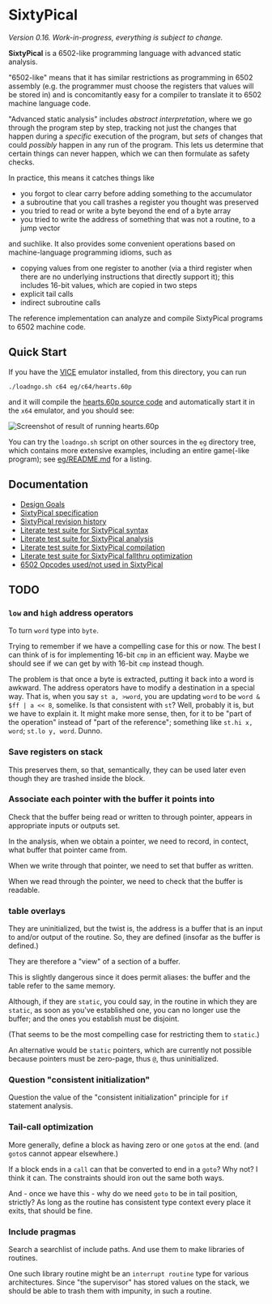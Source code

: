 SixtyPical
==========

_Version 0.16.  Work-in-progress, everything is subject to change._

**SixtyPical** is a 6502-like programming language with advanced
static analysis.

"6502-like" means that it has similar restrictions as programming
in 6502 assembly (e.g. the programmer must choose the registers that
values will be stored in) and is concomitantly easy for a compiler to
translate it to 6502 machine language code.

"Advanced static analysis" includes _abstract interpretation_, where we
go through the program step by step, tracking not just the changes that
happen during a _specific_ execution of the program, but _sets_ of changes
that could _possibly_ happen in any run of the program.  This lets us
determine that certain things can never happen, which we can then formulate
as safety checks.

In practice, this means it catches things like

*   you forgot to clear carry before adding something to the accumulator
*   a subroutine that you call trashes a register you thought was preserved
*   you tried to read or write a byte beyond the end of a byte array
*   you tried to write the address of something that was not a routine, to
    a jump vector

and suchlike.  It also provides some convenient operations based on
machine-language programming idioms, such as

*   copying values from one register to another (via a third register when
    there are no underlying instructions that directly support it); this
    includes 16-bit values, which are copied in two steps
*   explicit tail calls
*   indirect subroutine calls

The reference implementation can analyze and compile SixtyPical programs to
6502 machine code.

Quick Start
-----------

If you have the [VICE][] emulator installed, from this directory, you can run

    ./loadngo.sh c64 eg/c64/hearts.60p

and it will compile the [hearts.60p source code](eg/c64/hearts.60p) and
automatically start it in the `x64` emulator, and you should see:

![Screenshot of result of running hearts.60p](https://raw.github.com/catseye/SixtyPical/master/images/hearts.png)

You can try the `loadngo.sh` script on other sources in the `eg` directory
tree, which contains more extensive examples, including an entire
game(-like program); see [eg/README.md](eg/README.md) for a listing.

[VICE]: http://vice-emu.sourceforge.net/

Documentation
-------------

*   [Design Goals](doc/Design%20Goals.md)
*   [SixtyPical specification](doc/SixtyPical.md)
*   [SixtyPical revision history](HISTORY.md)
*   [Literate test suite for SixtyPical syntax](tests/SixtyPical%20Syntax.md)
*   [Literate test suite for SixtyPical analysis](tests/SixtyPical%20Analysis.md)
*   [Literate test suite for SixtyPical compilation](tests/SixtyPical%20Compilation.md)
*   [Literate test suite for SixtyPical fallthru optimization](tests/SixtyPical%20Fallthru.md)
*   [6502 Opcodes used/not used in SixtyPical](doc/6502%20Opcodes.md)

TODO
----

### `low` and `high` address operators

To turn `word` type into `byte`.

Trying to remember if we have a compelling case for this or now.  The best I can think
of is for implementing 16-bit `cmp` in an efficient way.  Maybe we should see if we
can get by with 16-bit `cmp` instead though.

The problem is that once a byte is extracted, putting it back into a word is awkward.
The address operators have to modify a destination in a special way.  That is, when
you say `st a, >word`, you are updating `word` to be `word & $ff | a << 8`, somelike.
Is that consistent with `st`?  Well, probably it is, but we have to explain it.
It might make more sense, then, for it to be "part of the operation" instead of "part of
the reference"; something like `st.hi x, word`; `st.lo y, word`.  Dunno.

### Save registers on stack

This preserves them, so that, semantically, they can be used later even though they
are trashed inside the block.

### Associate each pointer with the buffer it points into

Check that the buffer being read or written to through pointer, appears in appropriate
inputs or outputs set.

In the analysis, when we obtain a pointer, we need to record, in contect, what buffer
that pointer came from.

When we write through that pointer, we need to set that buffer as written.

When we read through the pointer, we need to check that the buffer is readable.

### table overlays

They are uninitialized, but the twist is, the address is a buffer that is
an input to and/or output of the routine.  So, they are defined (insofar
as the buffer is defined.)

They are therefore a "view" of a section of a buffer.

This is slightly dangerous since it does permit aliases: the buffer and the
table refer to the same memory.

Although, if they are `static`, you could say, in the routine in which they
are `static`, as soon as you've established one, you can no longer use the
buffer; and the ones you establish must be disjoint.

(That seems to be the most compelling case for restricting them to `static`.)

An alternative would be `static` pointers, which are currently not possible because
pointers must be zero-page, thus `@`, thus uninitialized.

### Question "consistent initialization"

Question the value of the "consistent initialization" principle for `if` statement analysis.

### Tail-call optimization

More generally, define a block as having zero or one `goto`s at the end.  (and `goto`s cannot
appear elsewhere.)

If a block ends in a `call` can that be converted to end in a `goto`?  Why not?  I think it can.
The constraints should iron out the same both ways.

And - once we have this - why do we need `goto` to be in tail position, strictly?
As long as the routine has consistent type context every place it exits, that should be fine.

### Include pragmas

Search a searchlist of include paths.  And use them to make libraries of routines.

One such library routine might be an `interrupt routine` type for various architectures.
Since "the supervisor" has stored values on the stack, we should be able to trash them
with impunity, in such a routine.
